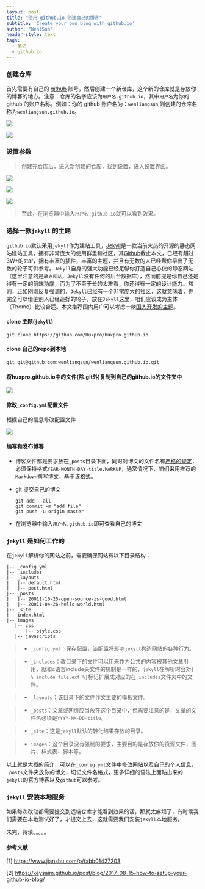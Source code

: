 ```yaml
---
layout: post
title: "使用 github.io 创建自己的博客"
subtitle: 'Create your own blog with github.io'
author: "WenlSun"
header-style: text
tags:
  - 笔记
  - github.io
---
```


### 创建仓库

首先需要有自己的 [github](https://github.com/) 账号，然后创建一个新仓库，这个新的仓库就是存放你的博客的地方。注意：仓库的名字应该为`用户名.github.io`，其中`用户名`为你的 github 的账户名称。例如：你的 github 账户名为：`wenliangsun`,则创建的仓库名称为`wenliangsun.github.io`。

![](/img/post-set-github-io-create-repo.png)

![](/img/post-set-github-io-create-repo2.png)

### 设置参数

> 创建完仓库后，进入新创建的仓库，找到设置，进入设置界面。

![](/img/post-set-github-io-set-repo.png)

![](/img/post-set-github-io-set-repo2.png)

![](/img/post-set-github-io-set-repo3.png)

> 至此，在浏览器中输入`用户名.github.io`就可以看到效果。



### 选择一款`jekyll` 的主题

`github.io`默认采用`jekyll`作为建站工具，[Jekyll](https://jekyllrb.com/)是一款当前火热的开源的静态网站建站工具，拥有非常庞大的使用群里和社区，其[Github](https://github.com/jekyll/jekyll)截止本文，已经有超过3W+的star，拥有丰富的插件，丰富的主题，并且有无数的人已经帮你早出了无数的轮子可供参考。`Jekyll`自身的强大功能已经足够你打造自己心仪的静态网站（这里注意的是`静态网站`，`Jekyll`没有任何的后台数据库），然而前提是你自己还是得有一定的前端功底，而为了不至于长的太难看，你还得有一定的设计能力。然则，正如刚刚反复强调的，`Jekyll`已经有一个非常庞大的社区，这就意味着，你完全可以借鉴别人已经造好的轮子，放在`Jekyll`这里，咱们应该成为主体（Theme）比较合适。本文推荐国内用户可以考虑一款[国人开发的主题](https://github.com/Huxpro/huxpro.github.io)。



#### clone 主题(`jekyll`)

```git
git clone https://github.com/Huxpro/huxpro.github.io
```

#### clone 自己的repo到本地

```
git git@github.com:wenliangsun/wenliangsun.github.io.git
```

#### 将huxpro.github.io中的文件(除.git外)复制到自己的github.io的文件夹中

![](/img/post-set-github-io-select-theme.png)

#### 修改`_config.yml`配置文件

根据自己的信息修改配置文件

![](/img/post-set-github-io-select-theme2.png)

#### 编写和发布博客

+ 博客文件都是要求放在`_posts`目录下面，同时对博文的文件名有[严格的规定](https://jekyllrb.com/docs/posts/#creating-post-files)，必须保持格式`YEAR-MONTH-DAY-title.MARKUP`，通常情况下，咱们采用推荐的`Markdown`撰写博文，基于该格式。

+ git 提交自己的博文

  ```
  git add --all
  git commit -m "add file"
  git push -u origin master
  ```

+ 在浏览器中输入`用户名.github.io`即可查看自己的博文

### `jekyll` 是如何工作的

在`jekyll`解析你的网站之前，需要确保网站有以下目录结构：

```
|-- _config.yml
|-- _includes
|-- _layouts
|   |-- default.html
|   |-- post.html
|-- _posts
|   |-- 20011-10-25-open-source-is-good.html
|   |-- 20011-04-26-hello-world.html
|-- _site
|-- index.html
|-- images
   |-- css
       |-- style.css
   |-- javascripts
```

> + `_config.yml`：保存配置，该配置将影响`jekyll`构造网站的各种行为。

> + `_includes`：改目录下的文件可以用来作为公共的内容被其他文章引用，就和c语言include头文件的机制是一样的，`jekyll`在解析时会对`{ % include file.ext %}`标记扩展成对应的在`_includes`文件夹中的文件。

> + `_layouts`：该目录下的文件作文主要的模板文件。

> + `_posts`：文章或网页应当放在这个目录中，但需要注意的是，文章的文件名必须是`YYYY-MM-DD-title`。

> + `_site`：这是`jekyll`默认的转化结果存放的目录。

> + `images`：这个目录没有强制的要求，主要目的是存放你的资源文件，图片、样式表、脚本等。

以上就是大概的简介，可以在`_config.yml`文件中修改网站以及自己的个人信息，`_posts`文件夹放你的博文，切记文件名格式，更多详细的语法上面贴出来的`jekyll`的官方博客以及`github`可以参考。



### `jekyll` 安装本地服务

如果每次改动都需要提交到远端仓库才能看到效果的话，那就太麻烦了，有时候我们需要在本地测试好了，才提交上去，这就需要我们安装`jekyll`本地服务。

未完，待填。。。。。









#### 参考文献

[1] https://www.jianshu.com/p/fabb01427203

[2] https://keysaim.github.io/post/blog/2017-08-15-how-to-setup-your-github-io-blog/

